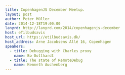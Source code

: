 ```yaml
---
title: CopenhagenJS December Meetup.
layout: post
author: Peter Müller
date: 2014-12-18T19:00:00
lanyrd: http://lanyrd.com/2014/copenhagenjs-december
host: eTilbudsavis
host_url: https://etilbudsavis.dk/
host_address: Arne Jacobsens Allé 16, Copenhagen
speakers:
  - title: Debugging with Charles proxy
    name: Bo Gotthardt
  - title: The state of RemoteDebug
    name: Kenneth Auchenberg
---
```

